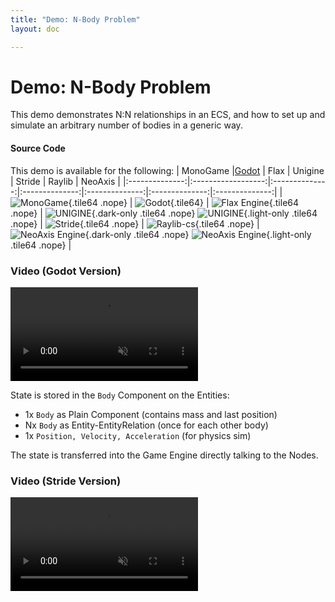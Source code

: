 ```yaml
---
title: "Demo: N-Body Problem"
layout: doc

---
```


# Demo: N-Body Problem
 
This demo demonstrates N:N relationships in an ECS, and how to set up and simulate an arbitrary number of bodies in a generic way.

#### Source Code
This demo is available for the following: 
| MonoGame |[Godot](https://github.com/thygrrr/fennecs/tree/main/examples/godot) | Flax | Unigine | Stride | Raylib | NeoAxis |
|:--------------:|:------------------:|:--------------:|:--------------:|:--------------:|:--------------:|:--------------:|
|![MonoGame](https://fennecs.tech/img/logo-monogame-80.png){.tile64 .nope} | ![Godot](https://fennecs.tech/img/logo-godot-80.png){.tile64} | ![Flax Engine](https://fennecs.tech/img/logo-flax-80.png){.tile64 .nope} | ![UNIGINE](https://fennecs.tech/img/logo-unigine-80-darkmode.png){.dark-only .tile64 .nope} ![UNIGINE](https://fennecs.tech/img/logo-unigine-80-lightmode.png){.light-only .tile64 .nope} | ![Stride](https://fennecs.tech/img/logo-stride-80.png){.tile64 .nope} |  ![Raylib-cs](https://fennecs.tech/img/logo-raylib-80.png){.tile64 .nope} | ![NeoAxis Engine](https://fennecs.tech/img/logo-neoaxis-80-darkmode.png){.dark-only .tile64 .nope} ![NeoAxis Engine](https://fennecs.tech/img/logo-neoaxis-80-lightmode.png){.light-only .tile64 .nope} | 

 
### Video (Godot Version)
<video controls autoplay muted loop>
<source src="https://fennecs.tech/video/fennecs-godot-nbody.mp4" type="video/mp4"/>
Your browser does not support the video tag.
</video>

State is stored in the `Body` Component on the Entities:

- 1x `Body` as Plain Component (contains mass and last position)
- Nx `Body` as Entity-EntityRelation (once for each other body)
- 1x `Position, Velocity, Acceleration` (for physics sim)

The state is transferred into the Game Engine directly talking to the Nodes.

### Video (Stride Version)
<video controls autoplay muted loop>
<source src="https://fennecs.tech/video/fennecs-stride-democubes.mp4" type="video/mp4"/>
Your browser does not support the video tag.
</video>
